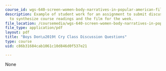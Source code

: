 ```yaml
---
course_id: wgs-640-screen-women-body-narratives-in-popular-american-film-spring-2014
description: Example of student work for an assignment to submit discussion questions
  to synthesize course readings and the film for the week.
file_location: /coursemedia/wgs-640-screen-women-body-narratives-in-popular-american-film-spring-2014/c86b31684cab1061c10d846d0f537e21_MITWGS_640S14_Bys_dscsn_qt.pdf
file_type: application/pdf
layout: pdf
title: "Boys Don\u2019t Cry Class Discussion Questions"
type: course
uid: c86b31684cab1061c10d846d0f537e21

---
```

None